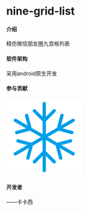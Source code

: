#  nine-grid-list

#### 介绍
精仿微信朋友圈九宫格列表

#### 软件架构
采用android原生开发

#### 参与贡献

![一条流水线](download.png)

#### 开发者
 ——卡卡西

